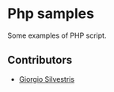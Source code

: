 # Php samples

Some examples of PHP script.

## Contributors

* [Giorgio Silvestris](https://github.com/giosil)
